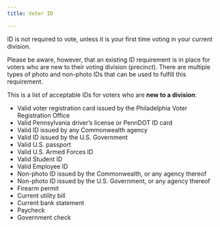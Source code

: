 ```yaml
---
title: Voter ID

---
```

ID is not required to vote, unless it is your first time voting in your current division.

Please be aware, however, that an existing ID requirement is in place for voters who are new to their voting division (precinct). There are multiple types of photo and non-photo IDs that can be used to fulfill this requirement.

This is a list of acceptable IDs for voters who are **new to a division**:

* Valid voter registration card issued by the Philadelphia Voter Registration Office
* Valid Pennsylvania driver’s license or PennDOT ID card
* Valid ID issued by any Commonwealth agency
* Valid ID issued by the U.S. Government
* Valid U.S. passport
* Valid U.S. Armed Forces ID
* Valid Student ID
* Valid Employee ID
* Non-photo ID issued by the Commonwealth, or any agency thereof
* Non-photo ID issued by the U.S. Government, or any agency thereof
* Firearm permit
* Current utility bill
* Current bank statement
* Paycheck
* Government check